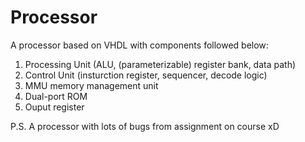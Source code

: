 # Processor
A processor based on VHDL with components followed below:
1. Processing Unit (ALU, (parameterizable) register bank, data path)
2. Control Unit (insturction register, sequencer, decode logic)
3. MMU memory management unit
4. Dual-port ROM
5. Ouput register

P.S. A processor with lots of bugs from assignment on course xD
